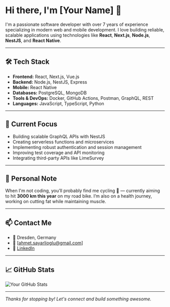 # Hi there, I'm [Your Name] 👋

I'm a passionate software developer with over 7 years of experience specializing in modern web and mobile development. I love building reliable, scalable applications using technologies like **React**, **Next.js**, **Node.js**, **NestJS**, and **React Native**.

---

## 🛠️ Tech Stack

- **Frontend:** React, Next.js, Vue.js  
- **Backend:** Node.js, NestJS, Express  
- **Mobile:** React Native  
- **Databases:** PostgreSQL, MongoDB  
- **Tools & DevOps:** Docker, GitHub Actions, Postman, GraphQL, REST  
- **Languages:** JavaScript, TypeScript, Python

---

## 🔭 Current Focus

- Building scalable GraphQL APIs with NestJS  
- Creating serverless functions and microservices  
- Implementing robust authentication and session management  
- Improving test coverage and API monitoring  
- Integrating third-party APIs like LimeSurvey

---

## 🚴 Personal Note

When I'm not coding, you’ll probably find me cycling 🚴 — currently aiming to hit **3000 km this year** on my road bike. I’m also on a health journey, working on cutting fat while maintaining muscle.

---

## 📫 Contact Me

- 📍 Dresden, Germany  
- 📧 [ahmet.sayarlioglu@gmail.com]   
- 💼 [LinkedIn](https://www.linkedin.com/in/ahmet-sayarlioglu/)  

---

## 📈 GitHub Stats

![Your GitHub Stats](https://github-readme-stats.vercel.app/api?username=sulejirl&show_icons=true&hide_title=true&theme=default)

---

_Thanks for stopping by! Let's connect and build something awesome._

